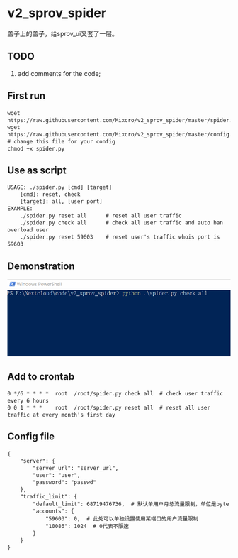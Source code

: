 # v2_sprov_spider
盖子上的盖子，给sprov_ui又套了一层。

## TODO
1. add comments for the code;

## First run
```
wget https://raw.githubusercontent.com/Mixcro/v2_sprov_spider/master/spider.py
wget https://raw.githubusercontent.com/Mixcro/v2_sprov_spider/master/config.json  # change this file for your config
chmod +x spider.py
```

## Use as script
```
USAGE: ./spider.py [cmd] [target]
    [cmd]: reset, check
    [target]: all, [user port]
EXAMPLE:
    ./spider.py reset all      # reset all user traffic
    ./spider.py check all      # check all user traffic and auto ban overload user
    ./spider.py reset 59603    # reset user's traffic whois port is 59603
  ```

## Demonstration
![img](https://raw.githubusercontent.com/Mixcro/v2_sprov_spider/master/nothing/stdo.gif)

## Add to crontab
```
0 */6 * * * *  root  /root/spider.py check all  # check user traffic every 6 hours
0 0 1 * * *    root  /root/spider.py reset all  # reset all user traffic at every month's first day
```

## Config file
```
{
	"server": {
		"server_url": "server_url",
		"user": "user",
		"password": "passwd"
	},
	"traffic_limit": {
		"default_limit": 68719476736,  # 默认单用户月总流量限制，单位是byte
		"accounts": {
			"59603": 0,  # 此处可以单独设置使用某端口的用户流量限制
			"10086": 1024  # 0代表不限速
		}
	}
}
```
